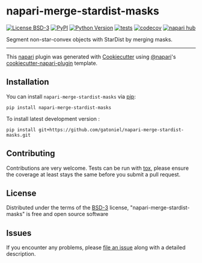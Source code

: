 # napari-merge-stardist-masks

[![License BSD-3](https://img.shields.io/pypi/l/napari-merge-stardist-masks.svg?color=green)](https://github.com/gatoniel/napari-merge-stardist-masks/raw/main/LICENSE)
[![PyPI](https://img.shields.io/pypi/v/napari-merge-stardist-masks.svg?color=green)](https://pypi.org/project/napari-merge-stardist-masks)
[![Python Version](https://img.shields.io/pypi/pyversions/napari-merge-stardist-masks.svg?color=green)](https://python.org)
[![tests](https://github.com/gatoniel/napari-merge-stardist-masks/workflows/tests/badge.svg)](https://github.com/gatoniel/napari-merge-stardist-masks/actions)
[![codecov](https://codecov.io/gh/gatoniel/napari-merge-stardist-masks/branch/main/graph/badge.svg)](https://codecov.io/gh/gatoniel/napari-merge-stardist-masks)
[![napari hub](https://img.shields.io/endpoint?url=https://api.napari-hub.org/shields/napari-merge-stardist-masks)](https://napari-hub.org/plugins/napari-merge-stardist-masks)

Segment non-star-convex objects with StarDist by merging masks.

----------------------------------

This [napari] plugin was generated with [Cookiecutter] using [@napari]'s [cookiecutter-napari-plugin] template.

<!--
Don't miss the full getting started guide to set up your new package:
https://github.com/napari/cookiecutter-napari-plugin#getting-started

and review the napari docs for plugin developers:
https://napari.org/stable/plugins/index.html
-->

## Installation

You can install `napari-merge-stardist-masks` via [pip]:

    pip install napari-merge-stardist-masks



To install latest development version :

    pip install git+https://github.com/gatoniel/napari-merge-stardist-masks.git


## Contributing

Contributions are very welcome. Tests can be run with [tox], please ensure
the coverage at least stays the same before you submit a pull request.

## License

Distributed under the terms of the [BSD-3] license,
"napari-merge-stardist-masks" is free and open source software

## Issues

If you encounter any problems, please [file an issue] along with a detailed description.

[napari]: https://github.com/napari/napari
[Cookiecutter]: https://github.com/audreyr/cookiecutter
[@napari]: https://github.com/napari
[MIT]: http://opensource.org/licenses/MIT
[BSD-3]: http://opensource.org/licenses/BSD-3-Clause
[GNU GPL v3.0]: http://www.gnu.org/licenses/gpl-3.0.txt
[GNU LGPL v3.0]: http://www.gnu.org/licenses/lgpl-3.0.txt
[Apache Software License 2.0]: http://www.apache.org/licenses/LICENSE-2.0
[Mozilla Public License 2.0]: https://www.mozilla.org/media/MPL/2.0/index.txt
[cookiecutter-napari-plugin]: https://github.com/napari/cookiecutter-napari-plugin

[file an issue]: https://github.com/gatoniel/napari-merge-stardist-masks/issues

[napari]: https://github.com/napari/napari
[tox]: https://tox.readthedocs.io/en/latest/
[pip]: https://pypi.org/project/pip/
[PyPI]: https://pypi.org/
